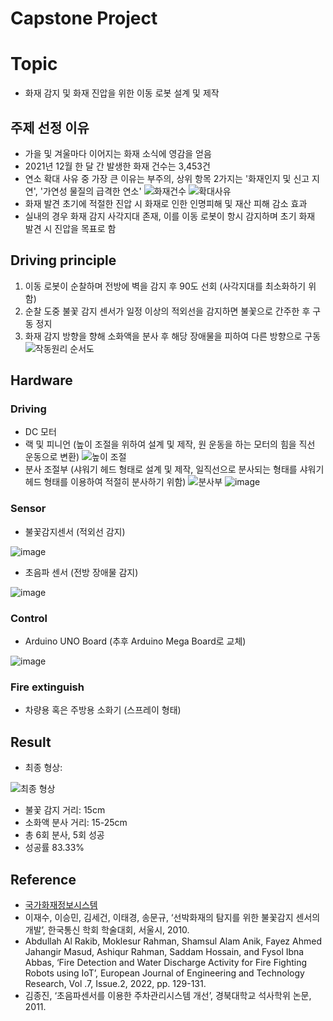 # Capstone Project

# Topic
- 화재 감지 및 화재 진압을 위한 이동 로봇 설계 및 제작

## 주제 선정 이유
- 가을 및 겨울마다 이어지는 화재 소식에 영감을 얻음
- 2021년 12월 한 달 간 발생한 화재 건수는 3,453건
- 연소 확대 사유 중 가장 큰 이유는 부주의, 상위 항목 2가지는 '화재인지 및 신고 지연', '가연성 물질의 급격한 연소'
![화재건수](https://github.com/user-attachments/assets/38d3386a-390b-43d9-9f03-ba1bbfd11781)
![확대사유](https://github.com/user-attachments/assets/d28dc8c2-51e3-401d-ae1f-20db6d8ae19a)
- 화재 발견 초기에 적절한 진압 시 화재로 인한 인명피해 및 재산 피해 감소 효과
- 실내의 경우 화재 감지 사각지대 존재, 이를 이동 로봇이 항시 감지하며 초기 화재 발견 시 진압을 목표로 함

## Driving principle
1. 이동 로봇이 순찰하며 전방에 벽을 감지 후 90도 선회 (사각지대를 최소화하기 위함)
2. 순찰 도중 불꽃 감지 센서가 일정 이상의 적외선을 감지하면 불꽃으로 간주한 후 구동 정지
3. 화재 감지 방향을 향해 소화액을 분사 후 해당 장애물을 피하여 다른 방향으로 구동
![작동원리 순서도](https://github.com/user-attachments/assets/e6feb109-5d37-40b9-bdae-7a0b691d205d)


## Hardware
### Driving
- DC 모터
- 랙 및 피니언 (높이 조절을 위하여 설계 및 제작, 원 운동을 하는 모터의 힘을 직선 운동으로 변환)
![높이 조절](https://github.com/user-attachments/assets/9472e69d-795e-468d-ab83-735fdb8ba60f)
- 분사 조절부 (샤워기 헤드 형태로 설계 및 제작, 일직선으로 분사되는 형태를 샤워기 헤드 형태를 이용하여 적절히 분사하기 위함)
![분사부](https://github.com/user-attachments/assets/70d5c782-54dd-41cb-bd9a-7ceb898b951f)
![image](https://github.com/user-attachments/assets/8e771e7a-ae84-402e-bbdc-2c50d334df7a)


### Sensor
- 불꽃감지센서 (적외선 감지)

![image](https://github.com/user-attachments/assets/baf3fd3f-cf25-4b11-a72c-8c7a52aea91f)
- 초음파 센서 (전방 장애물 감지)

![image](https://github.com/user-attachments/assets/0dd54f43-ce4e-48e4-a99b-acaa8296deb0)

### Control
- Arduino UNO Board (추후 Arduino Mega Board로 교체)

![image](https://github.com/user-attachments/assets/41abf87c-677f-4c56-9169-c6cbe620e69c)

### Fire extinguish
- 차량용 혹은 주방용 소화기 (스프레이 형태)

## Result
- 최종 형상:

![최종 형상](https://github.com/user-attachments/assets/5a213b8b-4e2b-4ab6-83d5-cbc5e0db345a)
- 불꽃 감지 거리: 15cm
- 소화액 분사 거리: 15-25cm
- 총 6회 분사, 5회 성공
- 성공률 83.33%

## Reference
- [국가화재정보시스템](https://nfds.go.kr/stat/theme.do)
- 이재수, 이승민, 김세건, 이태경, 송문규, ‘선박화재의 탐지를 위한 불꽃감지 센서의 개발’, 한국통신
학회 학술대회, 서울시, 2010. 
- Abdullah Al Rakib, Moklesur Rahman, Shamsul Alam Anik, Fayez Ahmed Jahangir Masud, Ashiqur 
Rahman, Saddam Hossain, and Fysol Ibna Abbas, ‘Fire Detection and Water Discharge Activity for Fire 
Fighting Robots using IoT’, European Journal of Engineering and Technology Research, Vol .7, Issue.2, 
2022, pp. 129-131.
- 김종진, ‘초음파센서를 이용한 주차관리시스템 개선’, 경북대학교 석사학위 논문, 2011.
